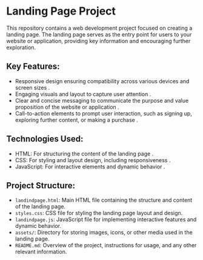 # Landing Page Project

This repository contains a web development project focused on creating a landing page. The landing page serves as the entry point for users to your website or application, providing key information and encouraging further exploration.

## Key Features:

- Responsive design ensuring compatibility across various devices and screen sizes .
- Engaging visuals and layout to capture user attention .
- Clear and concise messaging to communicate the purpose and value proposition of the website or application .
- Call-to-action elements to prompt user interaction, such as signing up, exploring further content, or making a purchase .

## Technologies Used:

- HTML: For structuring the content of the landing page .
- CSS: For styling and layout design, including responsiveness .
- JavaScript: For interactive elements and dynamic behavior .

## Project Structure:

- `landindpage.html`: Main HTML file containing the structure and content of the landing page.
- `styles.css`: CSS file for styling the landing page layout and design.
- `landindpage.js`: JavaScript file for implementing interactive features and dynamic behavior.
- `assets/`: Directory for storing images, icons, or other media used in the landing page.
- `README.md`: Overview of the project, instructions for usage, and any other relevant information.
